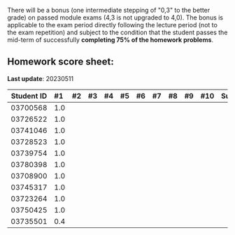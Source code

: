 There will be a bonus (one intermediate stepping of "0,3" to the better grade) on passed module exams (4,3 is not upgraded to 4,0). The bonus is applicable to the exam period directly following the lecture period (not to the exam repetition) and subject to the condition that the student passes the mid-term of successfully **completing 75% of the homework problems**. 


## Homework score sheet:

**Last update**: 20230511

| Student ID | #1   | #2   | #3   | #4   | #5   | #6   | #7   | #8   | #9   | #10  | Sum  |
| ---------- | :--- | :--- | :--- | :--- | :--- | :--- | :--- | :--- | :--- | :--- | :--- |
| 03700568   | 1.0  |  |  |  |  |  |  |  |  |  |  |
| 03726522   | 1.0  |  |  |  |  |  |  |  |  |  |  |
| 03741046   | 1.0  |  |  |  |  |  |  |  |  |  |  |
| 03728523   | 1.0  |  |  |  |  |  |  |  |  |  |  |
| 03739754   | 1.0  |  |  |  |  |  |  |  |  |  |  |
| 03780398   | 1.0  |  |  |  |  |  |  |  |  |  |  |
| 03708900   | 1.0  |  |  |  |  |  |  |  |  |  |  |
| 03745317   | 1.0  |  |  |  |  |  |  |  |  |  |  |
| 03723264   | 1.0  |  |  |  |  |  |  |  |  |  |  |
| 03750425   | 1.0  |  |  |  |  |  |  |  |  |  |  |
| 03735501   | 0.4  |  |  |  |  |  |  |  |  |  |  |